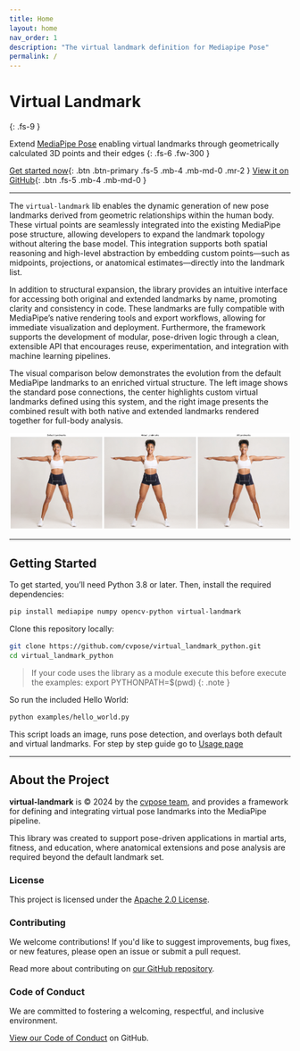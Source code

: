 ```yaml
---
title: Home
layout: home
nav_order: 1
description: "The virtual landmark definition for Mediapipe Pose"
permalink: /
---
```

# Virtual Landmark
{: .fs-9 }

Extend [MediaPipe Pose](https://google.github.io/mediapipe/solutions/pose.html) enabling virtual landmarks through geometrically calculated 3D points and their edges
{: .fs-6 .fw-300 }

[Get started now](#getting-started){: .btn .btn-primary .fs-5 .mb-4 .mb-md-0 .mr-2 }
[View it on GitHub](https://github.com/cvpose/virtual_landmark_python){: .btn .fs-5 .mb-4 .mb-md-0 }

---

The `virtual-landmark` lib enables the dynamic generation of new pose landmarks derived from geometric relationships within the human body. These virtual points are seamlessly integrated into the existing MediaPipe pose structure, allowing developers to expand the landmark topology without altering the base model. This integration supports both spatial reasoning and high-level abstraction by embedding custom points—such as midpoints, projections, or anatomical estimates—directly into the landmark list.

In addition to structural expansion, the library provides an intuitive interface for accessing both original and extended landmarks by name, promoting clarity and consistency in code. These landmarks are fully compatible with MediaPipe’s native rendering tools and export workflows, allowing for immediate visualization and deployment. Furthermore, the framework supports the development of modular, pose-driven logic through a clean, extensible API that encourages reuse, experimentation, and integration with machine learning pipelines.

The visual comparison below demonstrates the evolution from the default MediaPipe landmarks to an enriched virtual structure. The left image shows the standard pose connections, the center highlights custom virtual landmarks defined using this system, and the right image presents the combined result with both native and extended landmarks rendered together for full-body analysis.

![comparation](./images/landmarks.png)

---

## Getting Started

To get started, you’ll need Python 3.8 or later. Then, install the required dependencies:

```bash
pip install mediapipe numpy opencv-python virtual-landmark
```

Clone this repository locally:

```bash
git clone https://github.com/cvpose/virtual_landmark_python.git
cd virtual_landmark_python
```

> If your code uses the library as a module execute this before execute the examples: export PYTHONPATH=$(pwd)
{: .note }


So run the included Hello World:

```bash
python examples/hello_world.py
```

This script loads an image, runs pose detection, and overlays both default and virtual landmarks. For step by step guide go to [Usage page](usage.md)

---

## About the Project

**virtual-landmark** is © 2024 by the [cvpose team](https://github.com/cvpose), and provides a framework for defining and integrating virtual pose landmarks into the MediaPipe pipeline.

This library was created to support pose-driven applications in martial arts, fitness, and education, where anatomical extensions and pose analysis are required beyond the default landmark set.

### License

This project is licensed under the [Apache 2.0 License](https://github.com/cvpose/virtual_landmark_python/blob/main/LICENSE).

### Contributing

We welcome contributions! If you'd like to suggest improvements, bug fixes, or new features, please open an issue or submit a pull request.

Read more about contributing on [our GitHub repository](https://github.com/cvpose/virtual_landmark_python#contributing).

### Code of Conduct

We are committed to fostering a welcoming, respectful, and inclusive environment.

[View our Code of Conduct](https://github.com/cvpose/virtual_landmark_python/blob/main/CODE_OF_CONDUCT.md) on GitHub.
